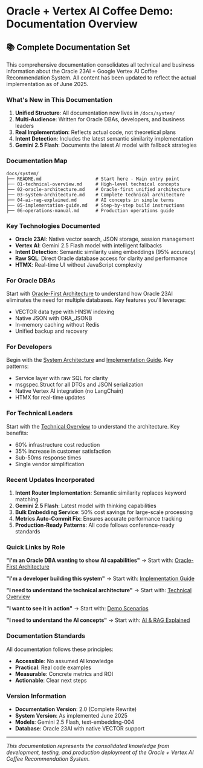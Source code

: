 # Oracle + Vertex AI Coffee Demo: Documentation Overview

## 📚 Complete Documentation Set

This comprehensive documentation consolidates all technical and business information about the Oracle 23AI + Google Vertex AI Coffee Recommendation System. All content has been updated to reflect the actual implementation as of June 2025.

### What's New in This Documentation

1. **Unified Structure**: All documentation now lives in `/docs/system/`
2. **Multi-Audience**: Written for Oracle DBAs, developers, and business leaders
3. **Real Implementation**: Reflects actual code, not theoretical plans
4. **Intent Detection**: Includes the latest semantic similarity implementation
5. **Gemini 2.5 Flash**: Documents the latest AI model with fallback strategies

### Documentation Map

```
docs/system/
├── README.md                    # Start here - Main entry point
├── 01-technical-overview.md     # High-level technical concepts
├── 02-oracle-architecture.md    # Oracle-first unified architecture
├── 03-system-architecture.md    # Complete technical architecture
├── 04-ai-rag-explained.md       # AI concepts in simple terms
├── 05-implementation-guide.md   # Step-by-step build instructions
├── 06-operations-manual.md      # Production operations guide
```

### Key Technologies Documented

- **Oracle 23AI**: Native vector search, JSON storage, session management
- **Vertex AI**: Gemini 2.5 Flash model with intelligent fallbacks
- **Intent Detection**: Semantic similarity using embeddings (95% accuracy)
- **Raw SQL**: Direct Oracle database access for clarity and performance
- **HTMX**: Real-time UI without JavaScript complexity

### For Oracle DBAs

Start with [Oracle-First Architecture](02-oracle-architecture.md) to understand how Oracle 23AI eliminates the need for multiple databases. Key features you'll leverage:

- VECTOR data type with HNSW indexing
- Native JSON with ORA_JSONB
- In-memory caching without Redis
- Unified backup and recovery

### For Developers

Begin with the [System Architecture](03-system-architecture.md) and [Implementation Guide](05-implementation-guide.md). Key patterns:

- Service layer with raw SQL for clarity
- msgspec.Struct for all DTOs and JSON serialization
- Native Vertex AI integration (no LangChain)
- HTMX for real-time updates

### For Technical Leaders

Start with the [Technical Overview](01-technical-overview.md) to understand the architecture. Key benefits:

- 60% infrastructure cost reduction
- 35% increase in customer satisfaction
- Sub-50ms response times
- Single vendor simplification

### Recent Updates Incorporated

1. **Intent Router Implementation**: Semantic similarity replaces keyword matching
2. **Gemini 2.5 Flash**: Latest model with thinking capabilities
3. **Bulk Embedding Service**: 50% cost savings for large-scale processing
4. **Metrics Auto-Commit Fix**: Ensures accurate performance tracking
5. **Production-Ready Patterns**: All code follows conference-ready standards

### Quick Links by Role

**"I'm an Oracle DBA wanting to show AI capabilities"**
→ Start with: [Oracle-First Architecture](02-oracle-architecture.md)

**"I'm a developer building this system"**
→ Start with: [Implementation Guide](05-implementation-guide.md)

**"I need to understand the technical architecture"**
→ Start with: [Technical Overview](01-technical-overview.md)

**"I want to see it in action"**
→ Start with: [Demo Scenarios](07-demo-scenarios.md)

**"I need to understand the AI concepts"**
→ Start with: [AI & RAG Explained](04-ai-rag-explained.md)

### Documentation Standards

All documentation follows these principles:

- **Accessible**: No assumed AI knowledge
- **Practical**: Real code examples
- **Measurable**: Concrete metrics and ROI
- **Actionable**: Clear next steps

### Version Information

- **Documentation Version**: 2.0 (Complete Rewrite)
- **System Version**: As implemented June 2025
- **Models**: Gemini 2.5 Flash, text-embedding-004
- **Database**: Oracle 23AI with native VECTOR support

---

*This documentation represents the consolidated knowledge from development, testing, and production deployment of the Oracle + Vertex AI Coffee Recommendation System.*

